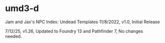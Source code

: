 # umd3-d
Jam and Jax's NPC Index: Undead Templates
11/8/2022, v1.0, Initial Release

7/12/25, v1.26, Updated to Foundry 13 and Pathfinder 7, No changes needed.
